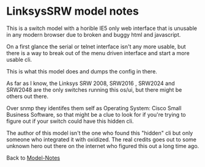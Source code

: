 # LinksysSRW model notes

This is a switch model with a horible IE5 only web interface that is unusable in any modern browser due to broken and buggy html and javascript.

On a first glance the serial or telnet interface isn't any more usable, but there is a way to break out of the menu driven interface and start a more usable cli.

This is what this model does and dumps the config in there.

As far as I know, the Linksys SRW 2008, SRW2016 , SRW2024 and SRW2048 are the only switches running this os/ui, but there might be others out there.

Over snmp they identifes them self as Operating System: Cisco Small Business Software, so that might be a clue to look for if you're trying to figure out if your switch could have this hidden cli.

The author of this model isn't the one who found this "hidden" cli but only someone who integrated it with oxidized. The real credits goes out to some unknown hero out there on the internet who figured this out a long time ago.

Back to [Model-Notes](README.md)
